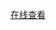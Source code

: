 [在线查看](https://viewer.diagrams.net/?tags=%7B%7D&highlight=0000ff&edit=_blank&layers=1&nav=1&title=CICD.drawio#Uhttps%3A%2F%2Fraw.githubusercontent.com%2Fzhuoooo%2Fdesign-diagram%2Fmain%2Fdevops%2FCICD.drawio)